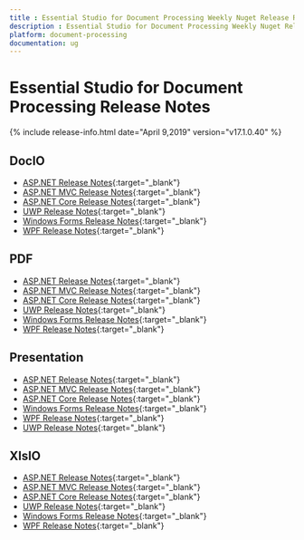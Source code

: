 ```yaml
---
title : Essential Studio for Document Processing Weekly Nuget Release Release Notes  
description : Essential Studio for Document Processing Weekly Nuget Release Release Notes  
platform: document-processing
documentation: ug
---
```


# Essential Studio for Document Processing  Release Notes  

{% include release-info.html date="April 9,2019" version="v17.1.0.40" %} 

## DocIO

* [ASP.NET Release Notes](/aspnet/release-notes/v17.1.0.40#docio){:target="_blank"}
* [ASP.NET MVC Release Notes](/aspnetmvc/release-notes/v17.1.0.40#docio){:target="_blank"}
* [ASP.NET Core Release Notes](/aspnet-core/release-notes/v17.1.0.40#docio){:target="_blank"}
* [UWP Release Notes](/uwp/release-notes/v17.1.0.40#docio){:target="_blank"}
* [Windows Forms Release Notes](/windowsforms/release-notes/v17.1.0.40#docio){:target="_blank"}
* [WPF Release Notes](/wpf/release-notes/v17.1.0.40#docio){:target="_blank"}


## PDF

* [ASP.NET Release Notes](/aspnet/release-notes/v17.1.0.40#pdf){:target="_blank"}
* [ASP.NET MVC Release Notes](/aspnetmvc/release-notes/v17.1.0.40#pdf){:target="_blank"}
* [ASP.NET Core Release Notes](/aspnet-core/release-notes/v17.1.0.40#pdf){:target="_blank"}
* [UWP Release Notes](/uwp/release-notes/v17.1.0.40#pdf){:target="_blank"}
* [Windows Forms Release Notes](/windowsforms/release-notes/v17.1.0.40#pdf){:target="_blank"}
* [WPF Release Notes](/wpf/release-notes/v17.1.0.40#pdf){:target="_blank"}


## Presentation

* [ASP.NET Release Notes](/aspnet/release-notes/v17.1.0.40#presentation){:target="_blank"}
* [ASP.NET MVC Release Notes](/aspnetmvc/release-notes/v17.1.0.40#presentation){:target="_blank"}
* [ASP.NET Core Release Notes](/aspnet-core/release-notes/v17.1.0.40#presentation){:target="_blank"}
* [Windows Forms Release Notes](/windowsforms/release-notes/v17.1.0.40#presentation){:target="_blank"}
* [WPF Release Notes](/wpf/release-notes/v17.1.0.40#presentation){:target="_blank"}
* [UWP Release Notes](/uwp/release-notes/v17.1.0.40#presentation){:target="_blank"}


## XlsIO

* [ASP.NET Release Notes](/aspnet/release-notes/v17.1.0.40#xlsio){:target="_blank"}
* [ASP.NET MVC Release Notes](/aspnetmvc/release-notes/v17.1.0.40#xlsio){:target="_blank"}
* [ASP.NET Core Release Notes](/aspnet-core/release-notes/v17.1.0.40#xlsio){:target="_blank"}
* [UWP Release Notes](/uwp/release-notes/v17.1.0.40#xlsio){:target="_blank"}
* [Windows Forms Release Notes](/windowsforms/release-notes/v17.1.0.40#xlsio){:target="_blank"}
* [WPF Release Notes](/wpf/release-notes/v17.1.0.40#xlsio){:target="_blank"}